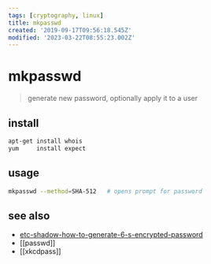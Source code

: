 ```yaml
---
tags: [cryptography, linux]
title: mkpasswd
created: '2019-09-17T09:56:18.545Z'
modified: '2023-03-22T08:55:23.002Z'
---
```


# mkpasswd

> generate new password, optionally apply it to a user 

## install

```sh
apt-get install whois
yum     install expect
```

## usage

```sh
mkpasswd --method=SHA-512   # opens prompt for password
```

## see also

- [etc-shadow-how-to-generate-6-s-encrypted-password](https://unix.stackexchange.com/questions/158400/etc-shadow-how-to-generate-6-s-encrypted-password)
- [[passwd]]
- [[xkcdpass]]
